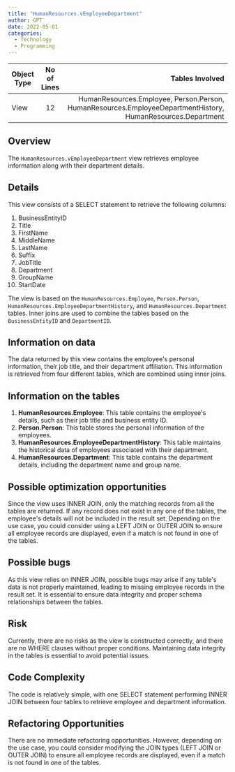 ```yaml
---
title: "HumanResources.vEmployeeDepartment"
author: GPT
date: 2022-05-01
categories:
  - Technology
  - Programming
---
```



| Object Type   |       No of Lines      |  Tables Involved |
|----------|:-------------:|------:|
| View |  12 | HumanResources.Employee, Person.Person, HumanResources.EmployeeDepartmentHistory, HumanResources.Department |


## Overview
The `HumanResources.vEmployeeDepartment` view retrieves employee information along with their department details. 

## Details
This view consists of a SELECT statement to retrieve the following columns:
1. BusinessEntityID
2. Title
3. FirstName
4. MiddleName
5. LastName
6. Suffix
7. JobTitle
8. Department
9. GroupName
10. StartDate

The view is based on the `HumanResources.Employee`, `Person.Person`, `HumanResources.EmployeeDepartmentHistory`, and `HumanResources.Department` tables. Inner joins are used to combine the tables based on the `BusinessEntityID` and `DepartmentID`.

## Information on data
The data returned by this view contains the employee's personal information, their job title, and their department affiliation. This information is retrieved from four different tables, which are combined using inner joins.

## Information on the tables
1. **HumanResources.Employee**: This table contains the employee's details, such as their job title and business entity ID.
2. **Person.Person**: This table stores the personal information of the employees.
3. **HumanResources.EmployeeDepartmentHistory**: This table maintains the historical data of employees associated with their department.
4. **HumanResources.Department**: This table contains the department details, including the department name and group name.

## Possible optimization opportunities
Since the view uses INNER JOIN, only the matching records from all the tables are returned. If any record does not exist in any one of the tables, the employee's details will not be included in the result set. Depending on the use case, you could consider using a LEFT JOIN or OUTER JOIN to ensure all employee records are displayed, even if a match is not found in one of the tables.

## Possible bugs
As this view relies on INNER JOIN, possible bugs may arise if any table's data is not properly maintained, leading to missing employee records in the result set. It is essential to ensure data integrity and proper schema relationships between the tables.

## Risk
Currently, there are no risks as the view is constructed correctly, and there are no WHERE clauses without proper conditions. Maintaining data integrity in the tables is essential to avoid potential issues.

## Code Complexity
The code is relatively simple, with one SELECT statement performing INNER JOIN between four tables to retrieve employee and department information.

## Refactoring Opportunities
There are no immediate refactoring opportunities. However, depending on the use case, you could consider modifying the JOIN types (LEFT JOIN or OUTER JOIN) to ensure all employee records are displayed, even if a match is not found in one of the tables.
